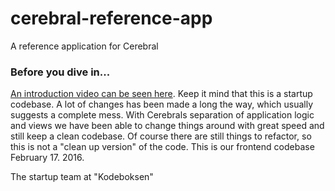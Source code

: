 # cerebral-reference-app
A reference application for Cerebral

### Before you dive in...
[An introduction video can be seen here](http://www.youtube.com/watch?v=WhttyHQ8q_M). Keep it mind that this is a startup codebase. A lot of changes has been made a long the way, which usually suggests a complete mess. With Cerebrals separation of application logic and views we have been able to change things around with great speed and still keep a clean codebase. Of course there are still things to refactor, so this is not a "clean up version" of the code. This is our frontend codebase February 17. 2016.

The startup team at "Kodeboksen"
